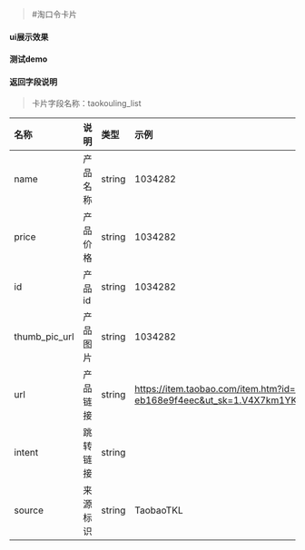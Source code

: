 >#淘口令卡片

#### ui展示效果
#### 测试demo
#### 返回字段说明

>卡片字段名称：taokouling_list

|名称|说明|类型|示例|
|:---|:---|:---|:---|
|name|产品名称|string|1034282|
|price|产品价格|string|1034282|
|id|产品id|string|1034282|
|thumb_pic_url|产品图片|string|1034282|
|url|产品链接|string|https://item.taobao.com/item.htm?id=36609780688&price=89&sourceType=item&sourceType=item&suid=e29bcc44-87f3-4b13-a7d7-eb168e9f4eec&ut_sk=1.V4X7km1YKKoDAFyql7duWltj_21646297_1526641801820.Copy.1&un=f1f1ef13c7eb0848d327b29a79c3809c&share_crt_v=1&spm=a211b4.24671786&visa=13a09278fde22a2e&disablePopup=true&disableSJ=1|
|intent|跳转链接|string||
|source|来源标识|string|TaobaoTKL|



